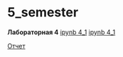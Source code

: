 # 5_semester

**Лабораторная 4**
[ipynb 4_1](DS_LAB_4_1(1).ipynb)
[ipynb 4_1](DS_LAB_4_2(1).ipynb)

[Отчет](4_лаб.pdf)
